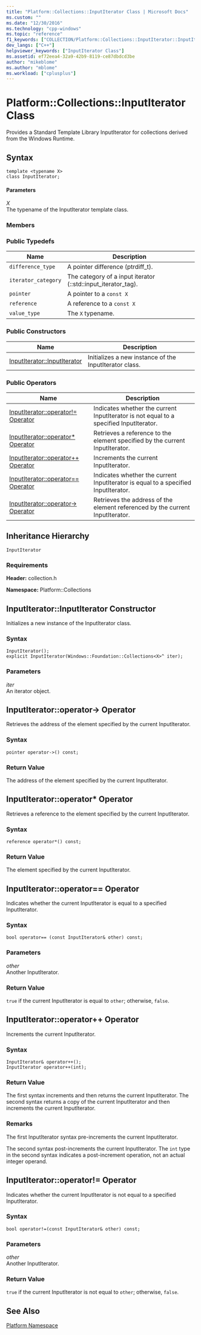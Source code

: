```yaml
---
title: "Platform::Collections::InputIterator Class | Microsoft Docs"
ms.custom: ""
ms.date: "12/30/2016"
ms.technology: "cpp-windows"
ms.topic: "reference"
f1_keywords: ["COLLECTION/Platform::Collections::InputIterator::InputIterator"]
dev_langs: ["C++"]
helpviewer_keywords: ["InputIterator Class"]
ms.assetid: ef72eea4-32a9-42b9-8119-ce87dbdcd3be
author: "mikeblome"
ms.author: "mblome"
ms.workload: ["cplusplus"]
---
```

# Platform::Collections::InputIterator Class

Provides a Standard Template Library InputIterator for collections derived from the Windows Runtime.

## Syntax

```
template <typename X>
class InputIterator;
```

#### Parameters

*X*<br/>
The typename of the InputIterator template class.

### Members

### Public Typedefs

|Name|Description|
|----------|-----------------|
|`difference_type`|A pointer difference (ptrdiff_t).|
|`iterator_category`|The category of a input iterator (::std::input_iterator_tag).|
|`pointer`|A pointer to a `const X`|
|`reference`|A reference to a `const X`|
|`value_type`|The `X` typename.|

### Public Constructors

|Name|Description|
|----------|-----------------|
|[InputIterator::InputIterator](#ctor)|Initializes a new instance of the InputIterator class.|

### Public Operators

|Name|Description|
|----------|-----------------|
|[InputIterator::operator!= Operator](#operator-inequality)|Indicates whether the current InputIterator is not equal to a specified InputIterator.|
|[InputIterator::operator* Operator](#operator-decrement)|Retrieves a reference to the element specified by the current InputIterator.|
|[InputIterator::operator++ Operator](#operator-increment)|Increments the current InputIterator.|
|[InputIterator::operator== Operator](#operator-equality)|Indicates whether the current InputIterator is equal to a specified InputIterator.|
|[InputIterator::operator-> Operator](#operator-arrow)|Retrieves the address of the element referenced by the current InputIterator.|

## Inheritance Hierarchy

`InputIterator`

### Requirements

**Header:** collection.h

**Namespace:** Platform::Collections

## <a name="ctor"></a>  InputIterator::InputIterator Constructor

Initializes a new instance of the InputIterator class.

### Syntax

```
InputIterator();
explicit InputIterator(Windows::Foundation::Collections<X>^ iter);
```

### Parameters

*iter*<br/>
An iterator object.

## <a name="operator-arrow"></a>  InputIterator::operator-&gt; Operator

Retrieves the address of the element specified by the current InputIterator.

### Syntax

```
pointer operator->() const;
```

### Return Value

The address of the element specified by the current InputIterator.

## <a name="operator-dereference"></a>  InputIterator::operator\* Operator

Retrieves a reference to the element specified by the current InputIterator.

### Syntax

```
reference operator*() const;
```

### Return Value

The element specified by the current InputIterator.

## <a name="operator-equality"></a>  InputIterator::operator== Operator

Indicates whether the current InputIterator is equal to a specified InputIterator.

### Syntax

```
bool operator== (const InputIterator& other) const;
```

### Parameters

*other*<br/>
Another InputIterator.

### Return Value

`true` if the current InputIterator is equal to `other`; otherwise, `false`.

## <a name="operator-increment"></a>  InputIterator::operator++ Operator

Increments the current InputIterator.

### Syntax

```
InputIterator& operator++();
InputIterator operator++(int);
```

### Return Value

The first syntax increments and then returns the current InputIterator. The second syntax returns a copy of the current InputIterator and then increments the current InputIterator.

### Remarks

The first InputIterator syntax pre-increments the current InputIterator.

The second syntax post-increments the current InputIterator. The `int` type in the second syntax indicates a post-increment operation, not an actual integer operand.

## <a name="operator-inequality"></a>  InputIterator::operator!= Operator

Indicates whether the current InputIterator is not equal to a specified InputIterator.

### Syntax

```
bool operator!=(const InputIterator& other) const;
```

### Parameters

*other*<br/>
Another InputIterator.

### Return Value

`true` if the current InputIterator is not equal to `other`; otherwise, `false`.

## See Also

[Platform Namespace](platform-namespace-c-cx.md)
